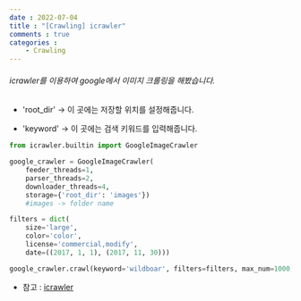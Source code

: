 ```yaml
---
date : 2022-07-04
title : "[Crawling] icrawler"
comments : true
categories :
    - Crawling
---
```


###### icrawler를 이용하여 google에서 이미지 크롤링을 해봤습니다.
* 'root_dir'
-> 이 곳에는 저장할 위치를 설정해줍니다.

* 'keyword'
-> 이 곳에는 검색 키워드를 입력해줍니다.

```python
from icrawler.builtin import GoogleImageCrawler

google_crawler = GoogleImageCrawler(
    feeder_threads=1,
    parser_threads=2,
    downloader_threads=4,
    storage={'root_dir': 'images'})
    #images -> folder name

filters = dict(
    size='large',
    color='color',
    license='commercial,modify',
    date=((2017, 1, 1), (2017, 11, 30)))

google_crawler.crawl(keyword='wildboar', filters=filters, max_num=1000, file_idx_offset=0)
```

* 참고 : [icrawler](https://icrawler.readthedocs.io/en/latest/builtin.html)